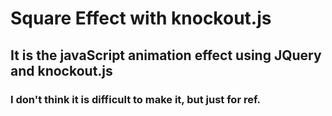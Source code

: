 Square Effect with knockout.js
===============================

It is the javaScript animation effect using JQuery and knockout.js
-------------------------------------------------------------------

### I don't think it is difficult to make it, but just for ref. ###
